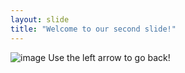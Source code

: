 ```yaml
---
layout: slide
title: "Welcome to our second slide!"
---
```

![image](https://user-images.githubusercontent.com/111926501/186748494-94eff7d0-91f3-4814-b08e-bac0f38e5cf9.png)
Use the left arrow to go back!
